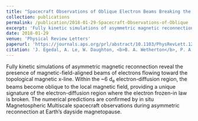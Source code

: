 ```yaml
---
title: "Spacecraft Observations of Oblique Electron Beams Breaking the Frozen-In Law During Asymmetric Reconnection"
collection: publications
permalink: /publication/2018-01-29-Spacecraft-Observations-of-Oblique
excerpt: 'Fully kinetic simulations of asymmetric magnetic reconnection reveal the presence of magnetic-field-aligned beams of electrons flowing toward the topological magnetic x-line. Within the ~6 d<sub>e</sub> electron-diffusion region, the beams become oblique to the local magnetic field, providing a unique signature of the electron-diffusion region where the electron frozen-in law is broken. The numerical predictions are confirmed by in situ Magnetospheric Multiscale spacecraft observations during asymmetric reconnection at Earth’s dayside magnetopause.'
date: 2018-01-29
venue: 'Physical Review Letters'
paperurl: 'https://journals.aps.org/prl/abstract/10.1103/PhysRevLett.120.055101'
citation: 'J. Egedal, A. Le, W. Daughton, <b>B. A. Wetherton</b>, P. A. Cassak, J. L. Burch, B. Lavraud, J. Dorelli, D. J. Gershman, and L. A. Avanov. Spacecraft observations of oblique electron beams breaking the frozen-in law during asymmetric reconnection. Physical Review Letters. 2018.'
---
```

Fully kinetic simulations of asymmetric magnetic reconnection reveal the presence of magnetic-field-aligned beams of electrons flowing toward the topological magnetic x-line. Within the ~6 d<sub>e</sub> electron-diffusion region, the beams become oblique to the local magnetic field, providing a unique signature of the electron-diffusion region where the electron frozen-in law is broken. The numerical predictions are confirmed by in situ Magnetospheric Multiscale spacecraft observations during asymmetric reconnection at Earth’s dayside magnetopause.
